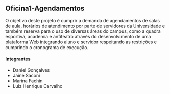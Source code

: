 ## Oficina1-Agendamentos
O objetivo deste projeto é cumprir a demanda de agendamentos de salas de aula, horários de atendimento por parte de servidores da Universidade e também reserva para o uso de diversas áreas do campus, como a quadra esportiva, academia  e anfiteatro através do desenvolvimento de uma plataforma Web integrando aluno e servidor respeitando as restrições e cumprindo o cronograma de execução.

####  Integrantes
  * Daniel Gonçalves 
  * Jaine Saconi 
  * Marina Fachin 
  * Luiz Henrique Carvalho
